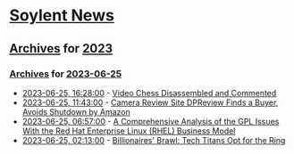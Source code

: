 # [Soylent News](../../../README.md)

## [Archives](../../index.md) for [2023](../index.md)

### [Archives](../../index.md) for [2023-06-25](index.md)

* [2023-06-25, 16:28:00](https://soylentnews.org/article.pl?sid=23/06/24/0433209&from=rss) - [Video Chess Disassembled and Commented](https://soylentnews.org/article.pl?sid=23/06/24/0433209&from=rss)
* [2023-06-25, 11:43:00](https://soylentnews.org/article.pl?sid=23/06/24/0430234&from=rss) - [Camera Review Site DPReview Finds a Buyer, Avoids Shutdown by Amazon](https://soylentnews.org/article.pl?sid=23/06/24/0430234&from=rss)
* [2023-06-25, 06:57:00](https://soylentnews.org/article.pl?sid=23/06/24/0426223&from=rss) - [A Comprehensive Analysis of the GPL Issues With the Red Hat Enterprise Linux (RHEL) Business Model](https://soylentnews.org/article.pl?sid=23/06/24/0426223&from=rss)
* [2023-06-25, 02:13:00](https://soylentnews.org/article.pl?sid=23/06/24/0254248&from=rss) - [Billionaires' Brawl: Tech Titans Opt for the Ring](https://soylentnews.org/article.pl?sid=23/06/24/0254248&from=rss)
